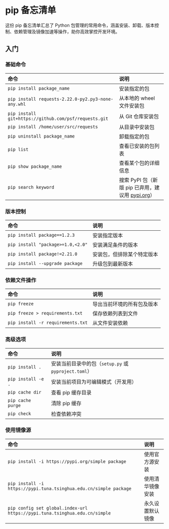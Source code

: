 pip 备忘清单
===

这份 pip 备忘清单汇总了 Python 包管理的常用命令，涵盖安装、卸载、版本控制、依赖管理及镜像加速等操作，助你高效掌控开发环境。

入门
---

### 基础命令
<!--rehype:wrap-class=col-span-2-->

命令 | 说明
:- | :- 
`pip install package_name`   | 安装指定的包
`pip install requests-2.22.0-py2.py3-none-any.whl`   | 从本地的 wheel 文件安装包
`pip install git+https://github.com/psf/requests.git`   | 从 Git 仓库安装包
`pip install /home/user/src/requests`   | 从目录中安装包
`pip uninstall package_name` | 卸载指定的包
`pip list`                   | 查看已安装的包列表
`pip show package_name`      | 查看某个包的详细信息
`pip search keyword`         | 搜索 PyPI 包（新版 pip 已弃用，建议用 [pypi.org](https://pypi.org)）
<!--rehype:className=left-align-->

### 版本控制

命令 | 说明
:- | :- 
`pip install package==1.2.3`      | 安装指定版本   
`pip install "package>=1.0,<2.0"` | 安装满足条件的版本
`pip install package!=2.21.0` | 安装包，但排除某个特定版本
`pip install --upgrade package`   | 升级包到最新版本 
<!--rehype:className=style-list-->

### 依赖文件操作

命令 | 说明
:- | :- 
`pip freeze`                      | 导出当前环境的所有包及版本
`pip freeze > requirements.txt`   | 保存依赖列表到文件
`pip install -r requirements.txt` | 从文件安装依赖
<!--rehype:className=style-list-->

### 高级选项

命令 | 说明
:- | :- 
`pip install .`    | 安装当前目录中的包（`setup.py` 或 `pyproject.toml`）
`pip install -e .` | 安装当前项目为可编辑模式（开发用）
`pip cache dir`    | 查看 pip 缓存目录
`pip cache purge`  | 清除 pip 缓存
`pip check`        | 检查依赖冲突
<!--rehype:className=style-list-->

### 使用镜像源

命令 | 说明
:- | :- 
`pip install -i https://pypi.org/simple package`                           | 使用官方源安装
`pip install -i https://pypi.tuna.tsinghua.edu.cn/simple package`          | 使用清华镜像安装
`pip config set global.index-url https://pypi.tuna.tsinghua.edu.cn/simple` | 永久设置默认镜像
<!--rehype:className=style-list-->